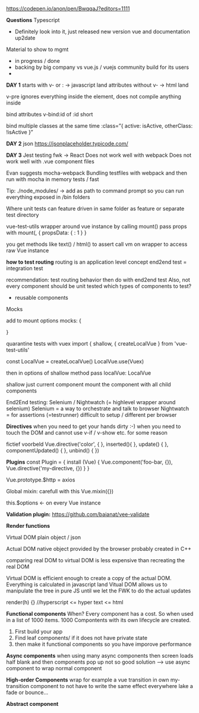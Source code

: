 

https://codepen.io/anon/pen/BwqqaJ?editors=1111


**Questions**
Typescript

* Definitely look into it, just released new version vue and documentation up2date

Material to show to mgmt

* in progress / done
* backing by big company vs vue.js / vuejs community build for its users
* 





**DAY 1**
starts with v-  or : → javascript land
attributes without v- → html land

v-pre ignores everything inside the element, does not compile anything inside

bind attributes
v-bind:id  of :id short

bind multiple classes at the same time
:class=”{ active: isActive, otherClass: !isActive }”


**DAY 2**
json
https://jsonplaceholder.typicode.com/


**DAY 3**
Jest testing fwk → React
Does not work well with webpack
Does not work well with .vue component files

Evan suggests mocha-webpack
Bundling testfiles with webpack and then run with mocha
in memory tests / fast

Tip: ./node_modules/ → add as path to command prompt so you can run everything exposed in /bin folders
 
Where unit tests
can feature driven in same folder as feature
or separate test directory

vue-test-utils
wrapper around vue instance by calling mount(<component>)
pass props with mount(<component>, { propsData: { <property>: 1 } }

you get methods like text() / html() to assert
call vm on wrapper to access raw Vue instance

**how to test routing**
routing is an application level concept
end2end test = integration test

recommendation: test routing behavior then do with end2end test
Also, not every component should be unit tested
which types of components to test?

* reusable components


Mocks

add to mount options
mocks: {
  
}

quarantine tests with vuex
import { shallow, { createLocalVue } from 'vue-test-utils'

const LocalVue = createLocalVue()
LocalVue.use(Vuex)

then in options of shallow method pass localVue: LocalVue

shallow just current component
mount the component with all child components


End2End testing:
Selenium / Nightwatch (= highlevel wrapper around selenium)
Selenium = a way to orchestrate and talk to browser
Nightwatch = for assertions (=testrunner)
difficult to setup / different per browser

**Directives**
when you need to get your hands dirty :-)
when you need to touch the DOM and cannot use v-if / v-show etc. for some reason

fictief voorbeld
Vue.directive('color', {
},
inserted(){
},
update() {
},
componentUpdated() {
},
unbind() {
})


**Plugins**
const Plugin = {
  install (Vue) {
  Vue.component('foo-bar, {}),
  Vue.directive('my-directive, {})
}
}

Vue.prototype.$http = axios

Global mixin: carefull with this
Vue.mixin({})


this.$options ← on every Vue instance


**Validation plugin:**
https://github.com/baianat/vee-validate


**Render functions**

Virtual DOM
plain object / json

Actual DOM
native object provided by the browser probably created in C++

comparing real DOM to virtual DOM is less expensive than recreating the real DOM

Virtual DOM is efficient enough to create a copy of the actual DOM. Everything is calculated in javascript land
Vitual DOM allows us to manipulate the tree in pure JS until we let the FWK to do the actual updates


render(h) {}   //hyperscript <= hyper text <= html



**Functional components**
When?
Every component has a cost. So when used in a list of 1000 items. 1000 Compontents with its own lifecycle are created.

1. First build your app
2. Find leaf components/ if it does not have private state
3. then make it functional components so you have imporove performance 

**Async components**
when using many async components
then screen loads half blank and then components pop up
not so good
solution --> use async component to wrap normal component

**High-order Components**
wrap for example a vue transition in own my-transition component to not have to write the same effect everywhere lake a fade or bounce...

**Abstract component**


